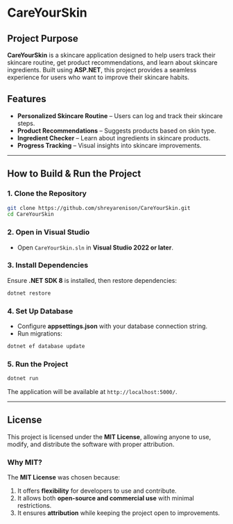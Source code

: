 # CareYourSkin

## Project Purpose  
**CareYourSkin** is a skincare application designed to help users track their skincare routine, get product recommendations, and learn about skincare ingredients. Built using **ASP.NET**, this project provides a seamless experience for users who want to improve their skincare habits.

## Features  
-  **Personalized Skincare Routine** – Users can log and track their skincare steps.  
-  **Product Recommendations** – Suggests products based on skin type.  
-  **Ingredient Checker** – Learn about ingredients in skincare products.  
-  **Progress Tracking** – Visual insights into skincare improvements.  

---

##  How to Build & Run the Project  

### **1. Clone the Repository**  
```bash
git clone https://github.com/shreyarenison/CareYourSkin.git
cd CareYourSkin
```

### **2. Open in Visual Studio**  
- Open `CareYourSkin.sln` in **Visual Studio 2022 or later**.  

### **3. Install Dependencies**  
Ensure **.NET SDK 8** is installed, then restore dependencies:  
```bash
dotnet restore
```

### **4. Set Up Database**  
- Configure **appsettings.json** with your database connection string.  
- Run migrations:  
```bash
dotnet ef database update
```

### **5. Run the Project**  
```bash
dotnet run
```
The application will be available at `http://localhost:5000/`.

---

##  License  
This project is licensed under the **MIT License**, allowing anyone to use, modify, and distribute the software with proper attribution.  

### **Why MIT?**  
The **MIT License** was chosen because:  
1. It offers **flexibility** for developers to use and contribute.  
2. It allows both **open-source and commercial use** with minimal restrictions.  
3. It ensures **attribution** while keeping the project open to improvements.  


